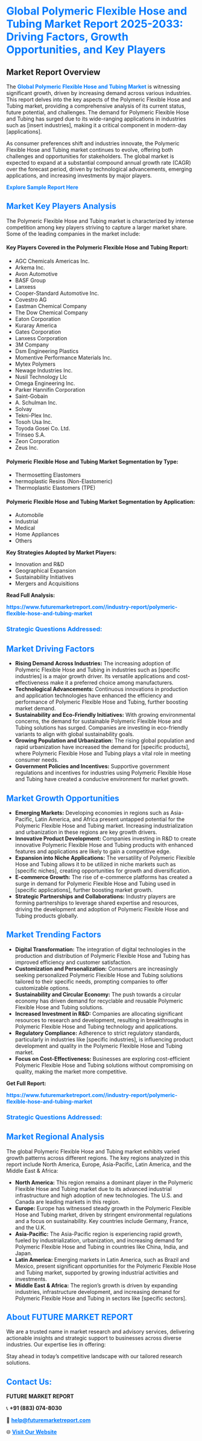 <h1 style="color: #007BFF;">Global Polymeric Flexible Hose and Tubing Market Report 2025-2033: Driving Factors, Growth Opportunities, and Key Players</h1>

<section id="overview">
<h2>Market Report Overview</h2>
<p>The <a href="https://www.futuremarketreport.com//industry-report/polymeric-flexible-hose-and-tubing-market" style="color: #007BFF; text-decoration: none;"><strong>Global Polymeric Flexible Hose and Tubing Market</strong></a> is witnessing significant growth, driven by increasing demand across various industries. This report delves into the key aspects of the Polymeric Flexible Hose and Tubing market, providing a comprehensive analysis of its current status, future potential, and challenges. The demand for Polymeric Flexible Hose and Tubing has surged due to its wide-ranging applications in industries such as [insert industries], making it a critical component in modern-day [applications].</p>
<p>As consumer preferences shift and industries innovate, the Polymeric Flexible Hose and Tubing market continues to evolve, offering both challenges and opportunities for stakeholders. The global market is expected to expand at a substantial compound annual growth rate (CAGR) over the forecast period, driven by technological advancements, emerging applications, and increasing investments by major players.</p>
</section>

<section id="overview">
<p><a href="https://www.futuremarketreport.com//request-sample/reportId=59454" style="color: #007BFF; text-decoration: none;"><strong>Explore Sample Report Here</strong></a></p>
</section>

<section id="key-players">
<h2 style="color: #007BFF;">Market Key Players Analysis</h2>
<p>The Polymeric Flexible Hose and Tubing market is characterized by intense competition among key players striving to capture a larger market share. Some of the leading companies in the market include:</p>
<h4>Key Players Covered in the Polymeric Flexible Hose and Tubing Report:</h4>
<ul><li>AGC Chemicals Americas Inc.</li><li>Arkema Inc.</li><li>Avon Automotive</li><li>BASF Group</li><li>Lanxess</li><li>Cooper-Standard Automotive Inc.</li><li>Covestro AG</li><li>Eastman Chemical Company</li><li>The Dow Chemical Company</li><li>Eaton Corporation</li><li>Kuraray America</li><li>Gates Corporation</li><li>Lanxess Corporation</li><li>3M Company</li><li>Dsm Engineering Plastics</li><li>Momentive Performance Materials Inc.</li><li>Mytex Polymers</li><li>Newage Industries Inc.</li><li>Nusil Technology Llc</li><li>Omega Engineering Inc.</li><li>Parker Hannifin Corporation</li><li>Saint-Gobain</li><li>A. Schulman Inc.</li><li>Solvay</li><li>Tekni-Plex Inc.</li><li>Tosoh Usa Inc.</li><li>Toyoda Gosei Co. Ltd.</li><li>Trinseo S.A.</li><li>Zeon Corporation</li><li>Zeus Inc.</li></ul>
<h4>Polymeric Flexible Hose and Tubing Market Segmentation by Type:</h4>
<ul><li>Thermosetting Elastomers</li><li>hermoplastic Resins (Non-Elastomeric)</li><li>Thermoplastic Elastomers (TPE)</li></ul>

<h4>Polymeric Flexible Hose and Tubing Market Segmentation by Application:</h4>
<ul><li>Automobile</li><li>Industrial</li><li>Medical</li><li>Home Appliances</li><li>Others</li></ul>
<p><strong>Key Strategies Adopted by Market Players:</strong></p>
<ul>
<li>Innovation and R&D</li>
<li>Geographical Expansion</li>
<li>Sustainability Initiatives</li>
<li>Mergers and Acquisitions</li>
</ul>
</section>

<section>
<p><strong>Read Full Analysis: </strong></p><a href="https://www.futuremarketreport.com//industry-report/polymeric-flexible-hose-and-tubing-market" style="color: #007BFF; text-decoration: none;"><strong>https://www.futuremarketreport.com//industry-report/polymeric-flexible-hose-and-tubing-market</strong></a>
<h3 style="color: #007BFF;">Strategic Questions Addressed:</h3>
</section>

<section id="driving-factors">
<h2 style="color: #007BFF;">Market Driving Factors</h2>
<ul>
<li><strong>Rising Demand Across Industries:</strong> The increasing adoption of Polymeric Flexible Hose and Tubing in industries such as [specific industries] is a major growth driver. Its versatile applications and cost-effectiveness make it a preferred choice among manufacturers.</li>
<li><strong>Technological Advancements:</strong> Continuous innovations in production and application technologies have enhanced the efficiency and performance of Polymeric Flexible Hose and Tubing, further boosting market demand.</li>
<li><strong>Sustainability and Eco-Friendly Initiatives:</strong> With growing environmental concerns, the demand for sustainable Polymeric Flexible Hose and Tubing solutions has surged. Companies are investing in eco-friendly variants to align with global sustainability goals.</li>
<li><strong>Growing Population and Urbanization:</strong> The rising global population and rapid urbanization have increased the demand for [specific products], where Polymeric Flexible Hose and Tubing plays a vital role in meeting consumer needs.</li>
<li><strong>Government Policies and Incentives:</strong> Supportive government regulations and incentives for industries using Polymeric Flexible Hose and Tubing have created a conducive environment for market growth.</li>
</ul>
</section>

<section id="growth-opportunities">
<h2 style="color: #007BFF;">Market Growth Opportunities</h2>
<ul>
<li><strong>Emerging Markets:</strong> Developing economies in regions such as Asia-Pacific, Latin America, and Africa present untapped potential for the Polymeric Flexible Hose and Tubing market. Increasing industrialization and urbanization in these regions are key growth drivers.</li>
<li><strong>Innovative Product Development:</strong> Companies investing in R&D to create innovative Polymeric Flexible Hose and Tubing products with enhanced features and applications are likely to gain a competitive edge.</li>
<li><strong>Expansion into Niche Applications:</strong> The versatility of Polymeric Flexible Hose and Tubing allows it to be utilized in niche markets such as [specific niches], creating opportunities for growth and diversification.</li>
<li><strong>E-commerce Growth:</strong> The rise of e-commerce platforms has created a surge in demand for Polymeric Flexible Hose and Tubing used in [specific applications], further boosting market growth.</li>
<li><strong>Strategic Partnerships and Collaborations:</strong> Industry players are forming partnerships to leverage shared expertise and resources, driving the development and adoption of Polymeric Flexible Hose and Tubing products globally.</li>
</ul>
</section>

<section id="trending-factors">
<h2 style="color: #007BFF;">Market Trending Factors</h2>
<ul>
<li><strong>Digital Transformation:</strong> The integration of digital technologies in the production and distribution of Polymeric Flexible Hose and Tubing has improved efficiency and customer satisfaction.</li>
<li><strong>Customization and Personalization:</strong> Consumers are increasingly seeking personalized Polymeric Flexible Hose and Tubing solutions tailored to their specific needs, prompting companies to offer customizable options.</li>
<li><strong>Sustainability and Circular Economy:</strong> The push towards a circular economy has driven demand for recyclable and reusable Polymeric Flexible Hose and Tubing solutions.</li>
<li><strong>Increased Investment in R&D:</strong> Companies are allocating significant resources to research and development, resulting in breakthroughs in Polymeric Flexible Hose and Tubing technology and applications.</li>
<li><strong>Regulatory Compliance:</strong> Adherence to strict regulatory standards, particularly in industries like [specific industries], is influencing product development and quality in the Polymeric Flexible Hose and Tubing market.</li>
<li><strong>Focus on Cost-Effectiveness:</strong> Businesses are exploring cost-efficient Polymeric Flexible Hose and Tubing solutions without compromising on quality, making the market more competitive.</li>
</ul>
</section>

<section>
<p><strong>Get Full Report: </strong></p><a href="https://www.futuremarketreport.com//industry-report/polymeric-flexible-hose-and-tubing-market" style="color: #007BFF; text-decoration: none;"><strong>https://www.futuremarketreport.com//industry-report/polymeric-flexible-hose-and-tubing-market</strong></a>
<h3 style="color: #007BFF;">Strategic Questions Addressed:</h3>
</section>


<section id="regional-analysis">
<h2 style="color: #007BFF;">Market Regional Analysis</h2>
<p>The global Polymeric Flexible Hose and Tubing market exhibits varied growth patterns across different regions. The key regions analyzed in this report include North America, Europe, Asia-Pacific, Latin America, and the Middle East & Africa:</p>
<ul>
<li><strong>North America:</strong> This region remains a dominant player in the Polymeric Flexible Hose and Tubing market due to its advanced industrial infrastructure and high adoption of new technologies. The U.S. and Canada are leading markets in this region.</li>
<li><strong>Europe:</strong> Europe has witnessed steady growth in the Polymeric Flexible Hose and Tubing market, driven by stringent environmental regulations and a focus on sustainability. Key countries include Germany, France, and the U.K.</li>
<li><strong>Asia-Pacific:</strong> The Asia-Pacific region is experiencing rapid growth, fueled by industrialization, urbanization, and increasing demand for Polymeric Flexible Hose and Tubing in countries like China, India, and Japan.</li>
<li><strong>Latin America:</strong> Emerging markets in Latin America, such as Brazil and Mexico, present significant opportunities for the Polymeric Flexible Hose and Tubing market, supported by growing industrial activities and investments.</li>
<li><strong>Middle East & Africa:</strong> The region’s growth is driven by expanding industries, infrastructure development, and increasing demand for Polymeric Flexible Hose and Tubing in sectors like [specific sectors].</li>
</ul>
</section>

<footer>
<h2 style="color: #007BFF;">About FUTURE MARKET REPORT</h2>
<p>We are a trusted name in market research and advisory services, delivering actionable insights and strategic support to businesses across diverse industries. Our expertise lies in offering:</p>

<p>Stay ahead in today’s competitive landscape with our tailored research solutions.</p>

<h2 style="color: #007BFF;">Contact Us:</h2>
<p><strong>FUTURE MARKET REPORT</strong></p>
<p>📞 <strong>+91 (883) 074-8030</strong></p>
<p>📧 <strong><a href="mailto:help@futuremarketreport.com" style="color: #007BFF;">help@futuremarketreport.com</a></strong></p>
<p>🌐 <strong><a href="https://www.futuremarketreport.com/" style="color: #007BFF;">Visit Our Website</a></strong></p>
</footer>